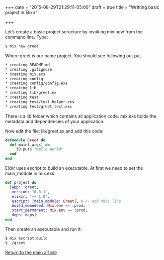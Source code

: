 +++
date = "2015-08-29T21:29:11-05:00"
draft = true
title = "Writting basic project in Elixir"

+++

Let’s create a basic project scructure by invoking mix new from the command line. Type:

```bash
$ mix new greet
```

Where greet is our name project. You should see following out put.

```bash
* creating README.md
* creating .gitignore
* creating mix.exs
* creating config
* creating config/config.exs
* creating lib
* creating lib/greet.ex
* creating test
* creating test/test_helper.exs
* creating test/greet_test.exs
```

There is a lib folder which contains all application code. mix.exs holds the metadata and dependencies of your application.

Now edit the file: lib/greet.ex and add this code:

```elixir
defmodule Greet do
  def main(_args) do
     IO.puts "Hello World"
  end
end
```

Elixir uses escript to build an executable. At first we need to set the main_module in mix.exs:

```elixir
def project do
  [app: :greet,
   version: "0.0.1",
   elixir: "~> 1.0",
   escript: [main_module: Greet], # <- add this line
   build_embedded: Mix.env == :prod,
   start_permanent: Mix.env == :prod,
   deps: deps]
end
```

Then create an executable and run it:

```bash
$ mix escript.build
$ ./greet
```

[Return to the main article](/techtalk/elixir)
